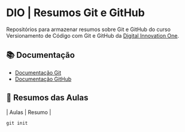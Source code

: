 # DIO | Resumos Git e GitHub

Repositórios para armazenar resumos sobre Git e GitHub do curso Versionamento de Código com Git e GitHub da [Digital Innovation One](https://www.dio.me/).

## 📚 Documentação

- [Documentação Git](https:/git-scm.com/doc)
- [Documentação GitHub](https:/docs.github.com/)

## 📖 Resumos das Aulas

| Aulas | Resumo |

```
git init
```
